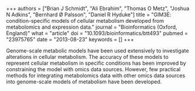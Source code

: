 +++
authors = ["Brian J Schmidt", "Ali Ebrahim", "Thomas O Metz", "Joshua N Adkins", "Bernhard Ø Palsson", "Daniel R Hyduke"]
title = "GIM3E: condition-specific models of cellular metabolism developed from metabolomics and expression data."
journal = "Bioinformatics (Oxford, England)"
what = "article"
doi = "10.1093/bioinformatics/btt493"
pubmed = "23975765"
date = "2013-08-23"
keywords = []
+++

Genome-scale metabolic models have been used extensively to investigate alterations in cellular metabolism. The accuracy of these models to represent cellular metabolism in specific conditions has been improved by constraining the model with omics data sources. However, few practical methods for integrating metabolomics data with other omics data sources into genome-scale models of metabolism have been developed.